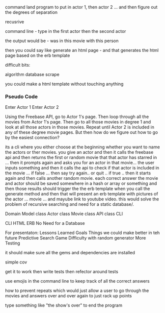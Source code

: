   command land program to put in actor 1, then actor 2 ... and then figure out the degrees of separation

recusrive


command line - type in the first actor
then the second actor

the output would be - was in this movie with this person

then you could say like generate an html page - and that generates the html page based on the erb template



difficult bits:

algorithm
database
scrape



you could make a html template without touching anything

### Pseudo Code

Enter Actor 1
Enter Actor 2

Using the Freebase API, go to Actor 1's page.  Then loop through all the movies from Actor 1's page.  Then go to all those movies in degree 1 and look at all those actors in those movies.  Repeat until Actor 2 is included in any of these degree movie pages.  But then how do we figure out how to go by the easiest connection?


its a cli where you either choose at the beginning whether you want to name the actors or ther movies.  you give an actor and then it calls the freebase api and then returns the first or random movie that that actor has starred in ... then it prompts again and asks you for an actor in that movie... the user inputs something and then it calls the api to check if that actor is included in the movie ... if false ... then say try again.. or quit .. if true .. then it starts again and then calls another random movie. each correct answer the movie and actor should be saved somewhere in a hash or array or something and then those results should trigger the the erb template when you call the generate method and then that will present an erb template with pictures of the actor ... movie ... and mayube link to youtube video. this would solve the problem of recursive searching and need for a static database/.


Domain Model
  class Actor
  class Movie
  class API
  class CLI

CLI
HTML ERB
No Need for a Database

For presentaton:
  Lessons Learned
  Goals
  Things we could make better in teh future
  Predictive Search
  Game Difficulty with random generator
  More Testing

  it should make sure all the gems and dependencies are installed

  simple cov

  get it to work then write tests then refector around tests

  use emojis in the command line to keep track of all the correct answers

  how to prevent repeats which would just allow a user to go through the movies and answers over and over again to just rack up points

  type something like "the show's over" to end the program





